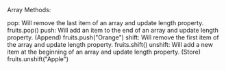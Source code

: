 Array Methods:

pop: Will remove the last item of an array and update length property.
   fruits.pop()
push: Will add an item to the end of an array and update length property. (Append)
   fruits.push("Orange")
shift: Will remove the first item of the array and update length property.
   fruits.shift()
unshift: Will add a new item at the beginning of an array and update length property. (Store)
   fruits.unshift("Apple")
